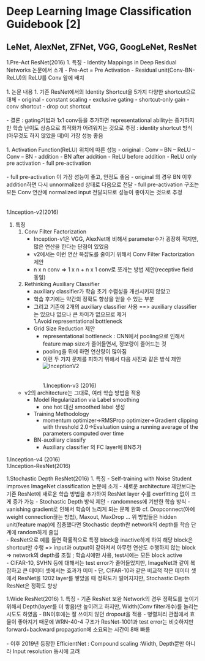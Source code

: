 # Deep Learning Image Classification Guidebook [2]
## LeNet, AlexNet, ZFNet, VGG, GoogLeNet, ResNet

1.Pre-Act ResNet(2016)
    1. 특징
    - Identity Mappings in Deep Residual Networks 논문에서 소개
    - Pre-Act = Pre Activation
        - Residual unit(Conv-BN-ReLU)의 ReLU를 Conv 앞에 배치<br><br>
    1. 논문 내용
        1. 기존 ResNet에서의 Identity Shortcut을 5가지 다양한 shortcut으로 대체
        - original
        - constant scaling
        - exclusive gating
        - shortcut-only gain
        - conv shortcut
        - drop out shortcut<br><br>
        - 결론 : gating기법과 1x1 conv등을 추가하면 representational ability는 증가하지만
            학습 난이도 상승으로 최적화가 어려워지는 것으로 추정
            : identity shortcut 방식(아무것도 하지 않았을 때)이 가장 성능 좋음<br><br>
        1. Activation Function(ReLU) 위치에 따른 성능
        - original : Conv – BN – ReLU – Conv – BN - addition
        - BN after addition
        - ReLU before addition
        - ReLU only pre activation
        - full pre-activation<br><br>
        - full pre-activation 이 가장 성능이 좋고, 안정도 좋음
        - original 의 경우 BN 이후 addition하면 다시 unnormalized 상태로 다음으로 전달
        - full pre-activation 구조는 모든 Conv 연산에 normalized input 전달되므로 성능이 좋아지는 것으로 추정<br><br><br>
1.Inception-v2(2016)
1. 특징
    1. Conv Filter Factorization
        - Inception-v1은 VGG, AlexNet에 비해서 parameter수가 굉장히 적지만, 많은 연산을 한다는 단점이 있었음
        - v2에서는 이런 연산 복잡도를 줄이기 위해서 Conv Filter Factorization 제안
        - n x n conv => 1 x n + n x 1 conv로 쪼개는 방법 제안(receptive field 동일)<br>
    1. Rethinking Auxiliary Classifier
        - auxiliary classifier가 학습 초기 수렴성을 개선시키지 않았고
        - 학습 후기에는 약간의 정확도 향상을 얻을 수 있는 부분
        - 그리고 기존에 2개의 auxiliary classifier 사용
           ==> auxiliary classifier 는 있으나 없으나 큰 차이가 없으므로 제거<br>
    1.Avoid representational bottleneck
        - Grid Size Reduction 제안
            - representational bottleneck : CNN에서 pooling으로 인해서 feature map size가 줄어들면서, 정보량이 줄어드는 것
            - pooling을 뒤에 하면 연산량이 많아짐
            - 이런 두 가지 문제를 피하기 위해서 다음 사진과 같은 방식 제안<br>
        ![InceptionV2](file:///C:/Users/%EC%82%AC%EC%9A%A9%EC%9E%90/Pictures/noname02.png)<br><br>             
1.Inception-v3 (2016)
    - v2의 architecture는 그대로, 여러 학습 방법을 적용
        - Model Regularization via Label smoothing
            - one hot 대신 smoothed label 생성
        - Training Methodology
            - momentum optimizer->RMSProp optimizer->Gradient clipping with threshold 2.0->Evaluation using a running average of the parameters computed over time
        - BN-auxiliary classify
            - Auxiliary classifier 의 FC layer에 BN추가


1.Inception-v4 (2016)  
1.Inception-ResNet(2016)  


1.Stochastic Depth ResNet(2016)
    1. 특징
        - Self-training with Noise Student improves ImageNet classification 논문에 소개
            - 새로운 architecture 제안보다는 기존 ResNet에 새로운 학습 방법을 추가하여 	ResNet layer 수를 overfitting 없이 크게 증가 가능
        - Stochastic Depth 방식 제안
            - randomness에 기반한 학습 방식
            - vanishing gradient로 인해서 학습이 느리게 되는 문제 완화
             cf. Dropconnect(아예 weight connection끊는 방법), Maxout, MaxDrop ...
                 위 방법들은 hidden unit(feature map)에 집중했다면 Stochastic depth란 network의 depth를 학습 단계에 random하게 줄임<br>
           - ResNet으로 예를 들면 확률적으로 특정 block을 inactive하게 하여 해당 block은 shortcut만 수행 => input과 output이 같아져서 아무런 연산도 수행하지 않는 block
             => network의 depth를 조절 ; 학습시에만 사용, test시에는 모든 block active<br>
        - CIFAR-10, SVHN 등에 대해서는 test error가 줄어들었지만, ImageNet과 같이 복잡하고 큰 데이터 셋에서는 효과가 미미
            - 단, CIFAR-10과 같은 비교적 작은 데이터 셋에서 ResNet을 1202 layer를 쌓았을 때 정확도가 떨어지지만, Stochastic Depth ResNet은 정확도 향상

1.Wide ResNet(2016)
    1. 특징
        - 기존 ResNet 보완 Network의 경우 정확도를 높이기 위해서 Depth(layer를 더 쌓음)만 높이려고 하지만, Width(Conv filter개수)를 늘리는 시도도 하였음
        - BN이후에는 잘 쓰이지 않던 dropout을 적용
        - 병렬처리 관점에서 효율이 좋아지기 때문에 WRN-40-4 구조가 ResNet-1001과 test error는 비슷하지만 forward+backward propagation에 소요되는 시간이 8배 빠름<br><br>
        - 이후 2019년 등장한 EfficientNet : Compound scaling :Width, Depth뿐만 아니라 Input resolution 동시에 고려